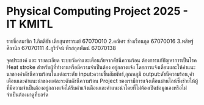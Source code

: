 # Physical Computing Project 2025 - IT KMITL

รายชื่อสมาชิก
1.กิตติธัช เตียสุนทรารมย์ 67070010
2.คณิศร ช่างเรือนกุล 67070016
3.พสิษฐ์ ศิลานิล 67070111
4.ภูริวัจน์ พีรสกุลพัฒน์ 67070138

จุดประสงค์ และ รายละเอียด
ระบบวัดค่าและเตือนภัยจากดัชนีความร้อน ต้องการแก้ปัญหาการเป็นโรค Heat stroke สำหรับผู้ที่ทำงานหรือมีความจำเป็นต้อง
อยู่กลางแจ้ง โดยการแจ้งเตือนและให้คำแนะนาของค่าดัชนีความร้อนในแต่ละระดับ 
input:ความชื้นสัมพัทธ์,อุณหภูมิ 
output:ดัชนีความร้อน,คำเตือนและคำแนะนำของแต่ละระดับดัชนีความร้อน
Project ของเรามีการแจ้งเตือนผ่านไลน์ซึ่งช่วยให้ผู้ที่มีความจำเป็นต้องอยู่กลางแจ้งได้รับคำแจ้งเตือนและคำแนะนำโดยที่ไม่ต้องเปิดข้อมูลเองหรือไม่จำเป็นต้องมาดูที่บอร์ด



